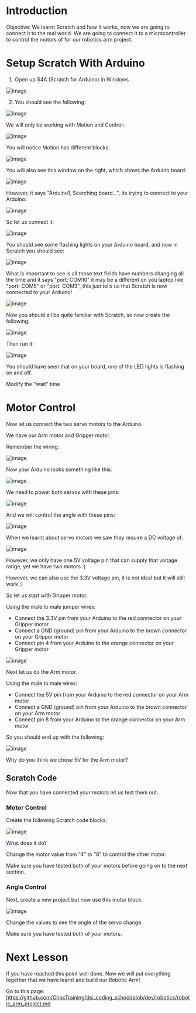 # Introduction

Objective: We learnt Scratch and how it works, now we are going to connect it to the real world. We are going to connect it to a microcontroller to control the motors of for our robotics arm project.

# Setup Scratch With Arduino

1. Open up S4A (Scratch for Arduino) in Windows

![image](https://github.com/user-attachments/assets/ba292db1-13d3-47f4-9bf2-a0b10e0fd68f)

2. You should see the following:

![image](https://github.com/user-attachments/assets/0567412c-5eb9-4fa2-ad05-f311707b8a81)

We will only be working with Motion and Control:

![image](https://github.com/user-attachments/assets/bdf280b4-11ed-4003-9186-a9dcbd7bbc43)

You will notice Motion has different blocks:

![image](https://github.com/user-attachments/assets/39874b4b-2c5c-49a9-89c1-95e88999061e)

You will also see this window on the right, which shows the Arduino board:

![image](https://github.com/user-attachments/assets/e5f25645-23ad-4c9a-9b29-ae6c9ba321dc)

However, it says "Arduino1, Searching board...", its trying to connect to your Arduino:

![image](https://github.com/user-attachments/assets/c3f56c1c-35e0-46e1-baf4-1e87c25c48f6)

So let us connect it:

![image](https://github.com/user-attachments/assets/be9931e3-fd5f-4f95-b02f-f4dd73535e95)

You should see some flashing lights on your Arduino board, and now in Scratch you should see:

![image](https://github.com/user-attachments/assets/b3e47a4a-5d8f-4df0-97fa-cf13e7ec2ecc)

What is important to see is all those text fields have numbers changing all the time and it says "port: COM10" it may be
a different on you laptop like "port: COM5" or "port: COM3", this just tells us that Scratch is now connected to your Arduino!

![image](https://github.com/user-attachments/assets/37ed8646-f4e2-43af-9a08-0e022bfe8680)

Now you should all be quite familiar with Scratch, so now create the following:

![image](https://github.com/user-attachments/assets/fe5c658b-bbfa-471d-a2b0-417f89abc2c5)

Then run it:

![image](https://github.com/user-attachments/assets/05fcd5a0-f2bf-4784-96b0-665496b59642)

You should have seen that on your board, one of the LED lights is flashing on and off.

Modify the "wait" time

# Motor Control

Now let us connect the two servo motors to the Arduino.

We have our Arm motor and Gripper motor.

Remember the wiring:

![image](https://github.com/user-attachments/assets/4cfe076d-804f-4059-a592-9aa57c52bd90)

Now your Arduino looks something like this:

![image](https://github.com/user-attachments/assets/bf9e9c18-5c88-49e5-b700-03d16c5f1ea1)

We need to power both servos with these pins:

![image](https://github.com/user-attachments/assets/7c2c3736-570d-4a81-ac6a-eddd5293a9e2)

And we will control the angle with these pins:

![image](https://github.com/user-attachments/assets/a936f64f-29ff-4c45-8ceb-c67b481986f6)

When we learnt about servo motors we saw they require a DC voltage of:

![image](https://github.com/user-attachments/assets/ebfbe71d-ed02-49ad-a0ca-9fe64327f1b8)

However, we only have one 5V voltage pin that can supply that voltage range, yet we have two motors :( 

However, we can also use the 3.3V voltage pin, it is not ideal but it will still work :)

So let us start with Gripper motor. 

Using the male to male jumper wires:

- Connect the 3.3V pin from your Arduino to the red connector on your Gripper motor
- Connect a GND (ground) pin from your Arduino to the brown connector on your Gripper motor
- Connect pin 4 from your Arduino to the orange connector on your Gripper motor

![image](https://github.com/user-attachments/assets/d8225372-5a0c-4135-bc23-c2a3e141e559)

Next let us do the Arm motor. 

Using the male to male wires:

- Connect the 5V pin from your Arduino to the red connector on your Arm motor
- Connect a GND (ground) pin from your Arduino to the brown connector on your Arm motor
- Connect pin 8 from your Arduino to the orange connector on your Arm motor

So you should end up with the following:

![image](https://github.com/user-attachments/assets/1b4f1f19-2800-451a-a600-56ece2b5b0c0)

Why do you think we chose 5V for the Arm motor?

## Scratch Code

Now that you have connected your motors let us test them out.

### Motor Control
Create the following Scratch code blocks:

![image](https://github.com/user-attachments/assets/ff34b113-232c-4fa8-be66-d9eda507e772)

What does it do?

Change the motor value from "4" to "8" to control the other motor.

Make sure you have tested both of your motors before going on to the next section.

### Angle Control

Next, create a new project but now use this motor block:

![image](https://github.com/user-attachments/assets/3fd859a9-08c6-4b27-938b-1b366f97b870)

Change the values to see the angle of the servo change.

Make sure you have tested both of your motors.

# Next Lesson

If you have reached this point well done. Now we will put everything together that we have learnt and build our Robotic Arm!

Go to this page: https://github.com/ChpcTraining/dsi_coding_school/blob/dev/robotics/robotic_arm_project.md
